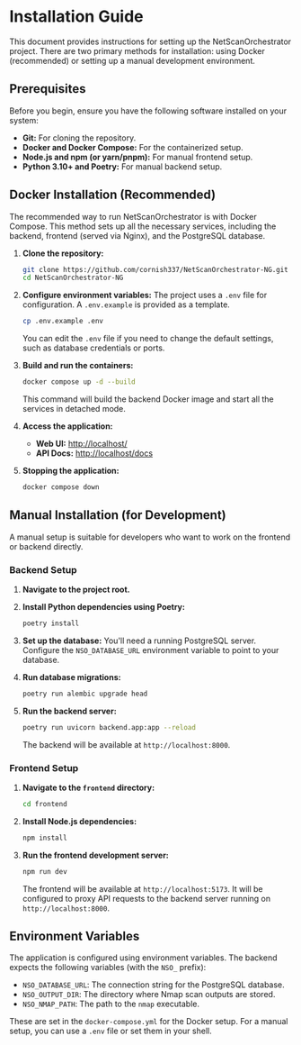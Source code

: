 # Installation Guide

This document provides instructions for setting up the NetScanOrchestrator project. There are two primary methods for installation: using Docker (recommended) or setting up a manual development environment.

## Prerequisites

Before you begin, ensure you have the following software installed on your system:

- **Git:** For cloning the repository.
- **Docker and Docker Compose:** For the containerized setup.
- **Node.js and npm (or yarn/pnpm):** For manual frontend setup.
- **Python 3.10+ and Poetry:** For manual backend setup.

## Docker Installation (Recommended)

The recommended way to run NetScanOrchestrator is with Docker Compose. This method sets up all the necessary services, including the backend, frontend (served via Nginx), and the PostgreSQL database.

1.  **Clone the repository:**
    ```bash
    git clone https://github.com/cornish337/NetScanOrchestrator-NG.git
    cd NetScanOrchestrator-NG
    ```

2.  **Configure environment variables:**
    The project uses a `.env` file for configuration. A `.env.example` is provided as a template.
    ```bash
    cp .env.example .env
    ```
    You can edit the `.env` file if you need to change the default settings, such as database credentials or ports.

3.  **Build and run the containers:**
    ```bash
    docker compose up -d --build
    ```
    This command will build the backend Docker image and start all the services in detached mode.

4.  **Access the application:**
    -   **Web UI:** [http://localhost/](http://localhost/)
    -   **API Docs:** [http://localhost/docs](http://localhost/docs)

5.  **Stopping the application:**
    ```bash
    docker compose down
    ```

## Manual Installation (for Development)

A manual setup is suitable for developers who want to work on the frontend or backend directly.

### Backend Setup

1.  **Navigate to the project root.**

2.  **Install Python dependencies using Poetry:**
    ```bash
    poetry install
    ```

3.  **Set up the database:**
    You'll need a running PostgreSQL server. Configure the `NSO_DATABASE_URL` environment variable to point to your database.

4.  **Run database migrations:**
    ```bash
    poetry run alembic upgrade head
    ```

5.  **Run the backend server:**
    ```bash
    poetry run uvicorn backend.app:app --reload
    ```
    The backend will be available at `http://localhost:8000`.

### Frontend Setup

1.  **Navigate to the `frontend` directory:**
    ```bash
    cd frontend
    ```

2.  **Install Node.js dependencies:**
    ```bash
    npm install
    ```

3.  **Run the frontend development server:**
    ```bash
    npm run dev
    ```
    The frontend will be available at `http://localhost:5173`. It will be configured to proxy API requests to the backend server running on `http://localhost:8000`.

## Environment Variables

The application is configured using environment variables. The backend expects the following variables (with the `NSO_` prefix):

-   `NSO_DATABASE_URL`: The connection string for the PostgreSQL database.
-   `NSO_OUTPUT_DIR`: The directory where Nmap scan outputs are stored.
-   `NSO_NMAP_PATH`: The path to the `nmap` executable.

These are set in the `docker-compose.yml` for the Docker setup. For a manual setup, you can use a `.env` file or set them in your shell.
